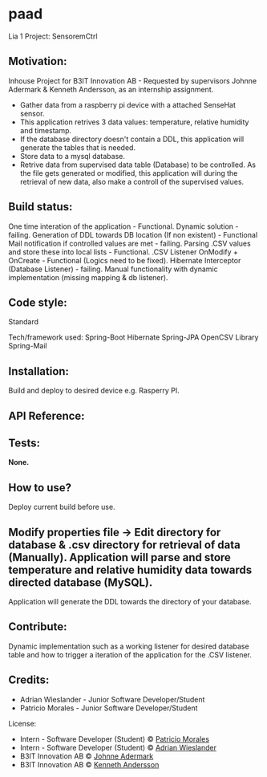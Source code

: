 # paad
Lia 1 Project: SensoremCtrl

## Motivation:
Inhouse Project for B3IT Innovation AB - Requested by supervisors Johnne Adermark & Kenneth Andersson,
as an internship assignment.
- Gather data from a raspberry pi device with a attached SenseHat sensor.
- This application retrives 3 data values: temperature, relative humidity and timestamp.
- If the database directory doesn't contain a DDL, this application will generate the tables that is needed.
- Store data to a mysql database.
- Retrive data from supervised data table (Database) to be controlled.
As the file gets generated or modified, this application will during the retrieval of new data, also make a controll of the supervised values. 


## Build status:
One time interation of the application - Functional.
Dynamic solution - failing.
Generation of DDL towards DB location (If non existent) - Functional
Mail notification if controlled values are met - failing.
Parsing .CSV values and store these into local lists - Functional.
.CSV Listener OnModify + OnCreate - Functional (Logics need to be fixed).
Hibernate Interceptor (Database Listener) - failing.
Manual functionality with dynamic implementation (missing mapping & db listener). 


## Code style:
Standard

Tech/framework used:
Spring-Boot
Hibernate
Spring-JPA 
OpenCSV Library
Spring-Mail


## Installation:
Build and deploy to desired device e.g. Rasperry PI.

## API Reference:

## Tests:
<b>None.</b>

## How to use?
Deploy current build before use.

Modify properties file ->
Edit directory for database & .csv directory for retrieval of data (Manually).
Application will parse and store temperature and relative humidity data towards directed database (MySQL).
------
Application will generate the DDL towards the directory of your database.


## Contribute:
Dynamic implementation such as a working listener for desired database table and how to trigger a iteration of the application 
for the .CSV listener. 

## Credits:
* Adrian Wieslander - Junior Software Developer/Student
* Patricio Morales - Junior Software Developer/Student

License:
* Intern - Software Developer (Student) © [Patricio Morales](https://github.com/Patricio89)
* Intern - Software Developer (Student) © [Adrian Wieslander](https://github.com/AdrWie)
* B3IT Innovation AB © [Johnne Adermark]()
* B3IT Innovation AB © [Kenneth Andersson]()
